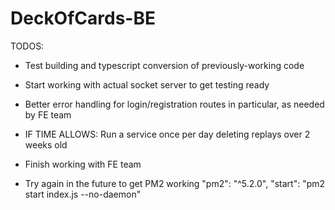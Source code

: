 # DeckOfCards-BE

TODOS:

-   Test building and typescript conversion of previously-working code
-   Start working with actual socket server to get testing ready

-   Better error handling for login/registration routes in particular, as needed by FE team
-   IF TIME ALLOWS: Run a service once per day deleting replays over 2 weeks old
-   Finish working with FE team

-   Try again in the future to get PM2 working
    "pm2": "^5.2.0",
    "start": "pm2 start index.js --no-daemon"
